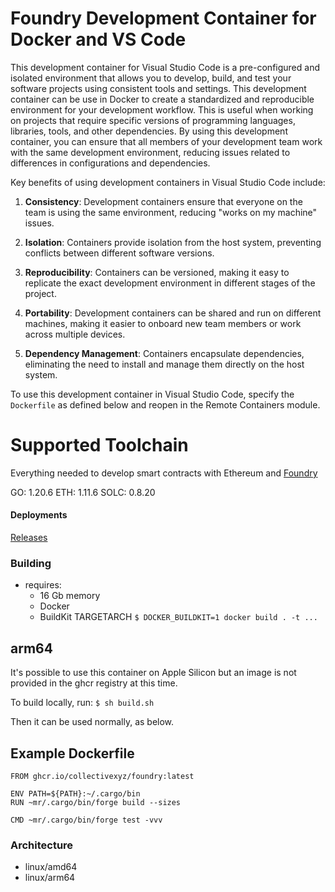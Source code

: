 # Foundry Development Container for Docker and VS Code

This development container for Visual Studio Code is a pre-configured and isolated environment that allows you to develop, build, and test your software projects using consistent tools and settings.   This development container can be use in Docker to create a standardized and reproducible environment for your development workflow. This is useful when working on projects that require specific versions of programming languages, libraries, tools, and other dependencies. By using this development container, you can ensure that all members of your development team work with the same development environment, reducing issues related to differences in configurations and dependencies.

Key benefits of using development containers in Visual Studio Code include:

1. **Consistency**: Development containers ensure that everyone on the team is using the same environment, reducing "works on my machine" issues.

2. **Isolation**: Containers provide isolation from the host system, preventing conflicts between different software versions.

3. **Reproducibility**: Containers can be versioned, making it easy to replicate the exact development environment in different stages of the project.

4. **Portability**: Development containers can be shared and run on different machines, making it easier to onboard new team members or work across multiple devices.

5. **Dependency Management**: Containers encapsulate dependencies, eliminating the need to install and manage them directly on the host system.

To use this development container in Visual Studio Code, specify the `Dockerfile` as defined below and reopen in the Remote Containers module.

# Supported Toolchain

Everything needed to develop smart contracts with Ethereum and [Foundry](https://github.com/foundry-rs/foundry)

GO: 1.20.6
ETH: 1.11.6
SOLC: 0.8.20

#### Deployments 

[Releases](https://github.com/collectivexyz/foundry/pkgs/container/foundry)

### Building

* requires:
  - 16 Gb memory
  - Docker  
  - BuildKit TARGETARCH
   `$ DOCKER_BUILDKIT=1 docker build . -t ... `


## arm64

  It's possible to use this container on Apple Silicon but an image is not provided in the ghcr registry at this time.

  To build locally, run:
  ` $ sh build.sh `

  Then it can be used normally, as below.

## Example Dockerfile

```
FROM ghcr.io/collectivexyz/foundry:latest

ENV PATH=${PATH}:~/.cargo/bin
RUN ~mr/.cargo/bin/forge build --sizes

CMD ~mr/.cargo/bin/forge test -vvv
```

### Architecture
* linux/amd64
* linux/arm64
